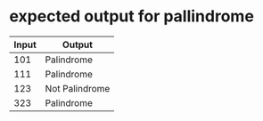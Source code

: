 # expected output for pallindrome


|Input|Output|
|-----|------| 
|101  | Palindrome  |
|111  | Palindrome   |
|123  | Not Palindrome   |
|323  | Palindrome  |

